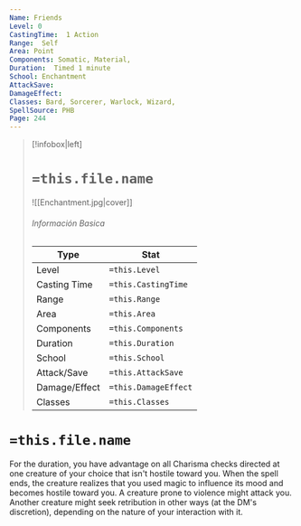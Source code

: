 ```yaml
---
Name: Friends
Level: 0
CastingTime:  1 Action 
Range:  Self
Area: Point
Components: Somatic, Material, 
Duration:  Timed 1 minute
School: Enchantment
AttackSave: 
DamageEffect: 
Classes: Bard, Sorcerer, Warlock, Wizard, 
SpellSource: PHB
Page: 244
---
```


>[!infobox|left]
># `=this.file.name`
>![[Enchantment.jpg|cover]]
> ###### Información Basica
> Type |  Stat |
> ---|---|
> Level | `=this.Level` |
> Casting Time | `=this.CastingTime` |
> Range | `=this.Range` |
> Area | `=this.Area` |
> Components | `=this.Components` |
> Duration | `=this.Duration` |
> School | `=this.School` |
> Attack/Save | `=this.AttackSave` |
> Damage/Effect | `=this.DamageEffect` |
> Classes | `=this.Classes` |

# `=this.file.name`
For the duration, you have advantage on all Charisma checks directed at one creature of your choice that isn&#x27;t hostile toward you. When the spell ends, the creature realizes that you used magic to influence its mood and becomes hostile toward you. A creature prone to violence might attack you. Another creature might seek retribution in other ways (at the DM&#x27;s discretion), depending on the nature of your interaction with it.



 


